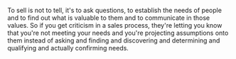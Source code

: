  To sell is not to tell, it's to ask questions, to establish the needs of people and to find out what is valuable to them and to communicate in those values. So if you get criticism in a sales process, they're letting you know that you're not meeting your needs and you're projecting assumptions onto them instead of asking and finding and discovering and determining and qualifying and actually confirming needs.